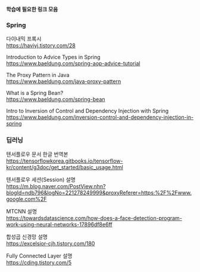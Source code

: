 #### 학습에 필요한 링크 모음<br>

### Spring

다이내믹 프록시<br>
https://haviyj.tistory.com/28

Introduction to Advice Types in Spring<br>
https://www.baeldung.com/spring-aop-advice-tutorial

The Proxy Pattern in Java<br>
https://www.baeldung.com/java-proxy-pattern

What is a Spring Bean?<br>
https://www.baeldung.com/spring-bean

Intro to Inversion of Control and Dependency Injection with Spring<br>
https://www.baeldung.com/inversion-control-and-dependency-injection-in-spring


### 딥러닝

텐서플로우 문서 한글 번역본<br>
https://tensorflowkorea.gitbooks.io/tensorflow-kr/content/g3doc/get_started/basic_usage.html

텐서플로우 세션(Session) 설명<br>
https://m.blog.naver.com/PostView.nhn?blogId=ndb796&logNo=221278249999&proxyReferer=https:%2F%2Fwww.google.com%2F

MTCNN 설명<br>
https://towardsdatascience.com/how-does-a-face-detection-program-work-using-neural-networks-17896df8e6ff

합성곱 신경망 설명<br>
https://excelsior-cjh.tistory.com/180

Fully Connected Layer 설명<br>
https://cding.tistory.com/5

